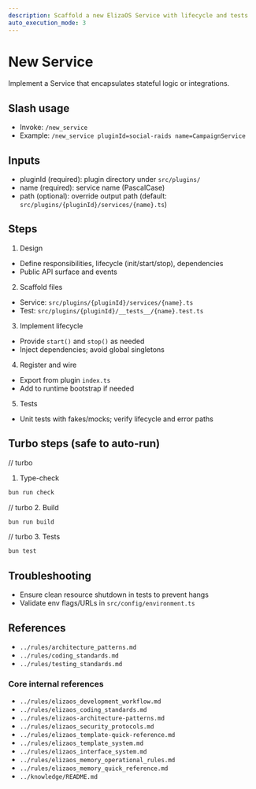 ```yaml
---
description: Scaffold a new ElizaOS Service with lifecycle and tests
auto_execution_mode: 3
---
```


# New Service

Implement a Service that encapsulates stateful logic or integrations.

## Slash usage
- Invoke: `/new_service`
- Example: `/new_service pluginId=social-raids name=CampaignService`

## Inputs
- pluginId (required): plugin directory under `src/plugins/`
- name (required): service name (PascalCase)
- path (optional): override output path (default: `src/plugins/{pluginId}/services/{name}.ts`)

## Steps
1) Design
- Define responsibilities, lifecycle (init/start/stop), dependencies
- Public API surface and events

2) Scaffold files
- Service: `src/plugins/{pluginId}/services/{name}.ts`
- Test: `src/plugins/{pluginId}/__tests__/{name}.test.ts`

3) Implement lifecycle
- Provide `start()` and `stop()` as needed
- Inject dependencies; avoid global singletons

4) Register and wire
- Export from plugin `index.ts`
- Add to runtime bootstrap if needed

5) Tests
- Unit tests with fakes/mocks; verify lifecycle and error paths

## Turbo steps (safe to auto-run)
// turbo
1. Type-check
```bash
bun run check
```
// turbo
2. Build
```bash
bun run build
```
// turbo
3. Tests
```bash
bun test
```

## Troubleshooting
- Ensure clean resource shutdown in tests to prevent hangs
- Validate env flags/URLs in `src/config/environment.ts`

## References
- `../rules/architecture_patterns.md`
- `../rules/coding_standards.md`
- `../rules/testing_standards.md`

### Core internal references
- `../rules/elizaos_development_workflow.md`
- `../rules/elizaos_coding_standards.md`
- `../rules/elizaos-architecture-patterns.md`
- `../rules/elizaos_security_protocols.md`
- `../rules/elizaos_template-quick-reference.md`
- `../rules/elizaos_template_system.md`
- `../rules/elizaos_interface_system.md`
- `../rules/elizaos_memory_operational_rules.md`
- `../rules/elizaos_memory_quick_reference.md`
- `../knowledge/README.md`
